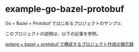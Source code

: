 # example-go-bazel-protobuf
Go + Bazel + Protobuf ではじめるプロジェクトのサンプル

このプロジェクトの説明は、以下の記事を参照。

[golang + bazel + protobuf で構成するプロジェクト作成の備忘録](https://blog.i-chi-li.info/2022/11/golang-bazel-protobuf.html)
